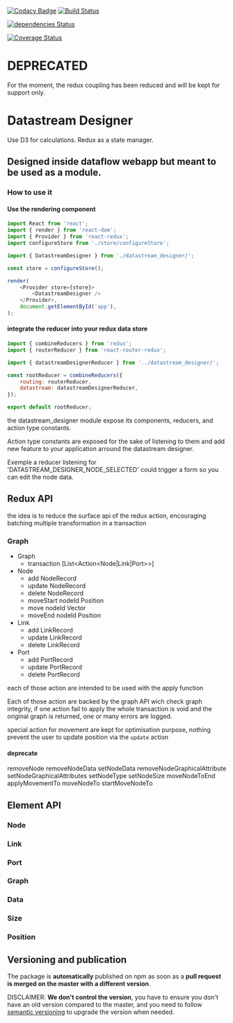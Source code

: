 [![Codacy Badge](https://api.codacy.com/project/badge/Grade/1391fe51ad7e4a409f9bdb7df0ad7754)](https://www.codacy.com/app/Talend/react-flow-designer_2?utm_source=github.com&utm_medium=referral&utm_content=Talend/react-flow-designer&utm_campaign=badger)
[![Build Status](https://travis-ci.org/Talend/react-flow-designer.svg?branch=master)](https://travis-ci.org/Talend/react-flow-designer.svg?branch=master)

[![dependencies Status](https://david-dm.org/acateland/react-flow-designer/status.svg)](https://david-dm.org/acateland/react-flow-designer)

[![Coverage Status](https://coveralls.io/repos/github/acateland/react-flow-designer/badge.svg)](https://coveralls.io/github/acateland/react-flow-designer)

# DEPRECATED
For the moment, the redux coupling has been reduced and will be kept for support only.

# Datastream Designer

Use D3 for calculations.
Redux as a state manager.

## Designed inside dataflow webapp but meant to be used as a module.

### How to use it

#### Use the rendering component

```js
import React from 'react';
import { render } from 'react-dom';
import { Provider } from 'react-redux';
import configureStore from './store/configureStore';

import { DatastreamDesigner } from './datastream_designer/';

const store = configureStore();

render(
	<Provider store={store}>
		<DatastreamDesigner />
	</Provider>,
	document.getElementById('app'),
);
```

#### integrate the reducer into your redux data store

```js
import { combineReducers } from 'redux';
import { routerReducer } from 'react-router-redux';

import { datastreamDesignerReducer } from '../datastream_designer/';

const rootReducer = combineReducers({
	routing: routerReducer,
	datastream: datastreamDesignerReducer,
});

export default rootReducer;
```

the datastream_designer module expose its components, reducers, and action type constants.

Action type constants are exposed for the sake of listening to them and add new feature to your application arround the datastream designer.

Exemple a reducer listening for 'DATASTREAM_DESIGNER_NODE_SELECTED' could trigger a form so you can edit the node data.

## Redux API

the idea is to reduce the surface api of the redux action, encouraging batching multiple transformation in a transaction

### Graph

-   Graph
    -   transaction [List<Action<Node|Link|Port>>]
-   Node
    -   add NodeRecord
    -   update NodeRecord
    -   delete NodeRecord
    -   moveStart nodeId Position
    -   move nodeId Vector
    -   moveEnd nodeId Position
-   Link
    -   add LinkRecord
    -   update LinkRecord
    -   delete LinkRecord
-   Port
    -   add PortRecord
    -   update PortRecord
    -   delete PortRecord

each of those action are intended to be used with the apply function

Each of those action are backed by the graph API wich check graph integrity, if one action fail to apply the whole transaction is void and the original graph is returned, one or many errors are logged.

special action for movement are kept for optimisation purpose, nothing prevent the user to update position via the `update` action

#### deprecate

removeNode
removeNodeData
setNodeData
removeNodeGraphicalAttribute
setNodeGraphicalAttributes
setNodeType
setNodeSize
moveNodeToEnd
applyMovementTo
moveNodeTo
startMoveNodeTo

## Element API

### Node

### Link

### Port

### Graph

### Data

### Size

### Position

## Versioning and publication

The package is **automatically** published on npm as soon as a **pull request is merged on the master with a different version**.

DISCLAIMER: **We don't control the version**, you have to ensure you don't have an old version compared to the master, and you need to follow [semantic versioning](https://semver.org/) to upgrade the version when needed.
